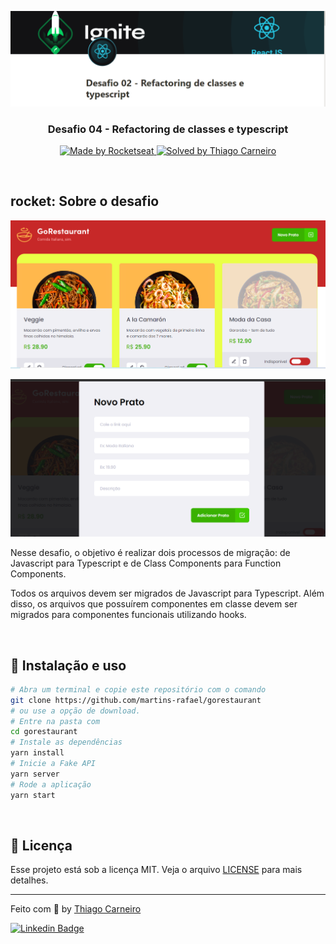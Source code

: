 ![](ignit_desafio04.png)

<h3 align="center">
  Desafio 04 - Refactoring de classes e typescript
</h3>

<p align="center">
  <a href="https://rocketseat.com.br">
    <img alt="Made by Rocketseat" src="https://img.shields.io/badge/made%20by-Rocketseat-%2306b656?style=flat-square">
  </a>
  
  <a href="https://www.linkedin.com/in/thiago-freitas-carneiro-39359270">
    <img alt="Solved by Thiago Carneiro" src="https://img.shields.io/badge/solved%20by-Thiago%20Carneiro-%2306b656?style=flat-square">
  </a>
</p>

<br>

## rocket: Sobre o desafio

![](gorestaurant.png)



![](gorest_compra.png)

Nesse desafio, o objetivo é realizar dois processos de migração: de Javascript para Typescript e de Class Components para Function Components.

Todos os arquivos devem ser migrados de Javascript para Typescript. Além disso, os arquivos que possuírem componentes em classe devem ser migrados para componentes funcionais utilizando hooks.

<br>

## :wrench: Instalação e uso

```bash
# Abra um terminal e copie este repositório com o comando
git clone https://github.com/martins-rafael/gorestaurant
# ou use a opção de download.
# Entre na pasta com 
cd gorestaurant
# Instale as dependências
yarn install
# Inicie a Fake API
yarn server
# Rode a aplicação
yarn start
```

<br>

## :memo: Licença

Esse projeto está sob a licença MIT. Veja o arquivo [LICENSE](/LICENSE) para mais detalhes.

---

Feito com :purple_heart: by [Thiago Carneiro](https://github.com/thiagofreitascarneiro)

[![Linkedin Badge](https://img.shields.io/badge/-Thiago%20Carneiro-blue?style=flat-square&logo=Linkedin&logoColor=white&link=https://www.linkedin.com/in/thiago-freitas-carneiro-39359270)](https://www.linkedin.com/in/thiago-freitas-carneiro-39359270/) 
